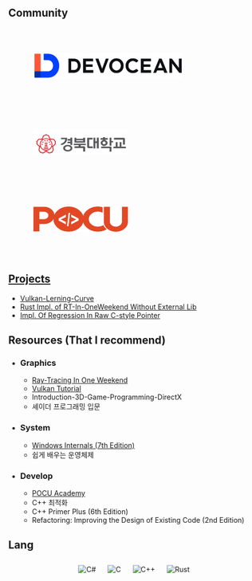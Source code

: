 ## Community

<div align="left"> 
<a href="https://devocean.sk.com/" target="_blank">
<img src="devocean.jpg" width=300 height=51 style="margin: 50px" />

<a href="https://devocean.sk.com/" target="_blank">
<img src="KNU_LOGO.png" width=190 height=51 style="margin: 50px" />

<a href="https://pocu.academy/ko" target="_blank">
<img src="pocu_logo.png" width=190 height=51 style="margin: 50px" />
</div> 

## Projects  
  
  * [Vulkan-Lerning-Curve](https://github.com/DevGolbang/vulkan_tutorial)
  * [Rust Impl. of RT-In-OneWeekend Without External Lib](https://github.com/DevGolbang/RayTracingInOneWeekend-Rust)
  * [Impl. Of Regression In Raw C-style Pointer]()
  
## Resources (That I recommend)
  
  * ### Graphics
  
    - [Ray-Tracing In One Weekend](https://raytracing.github.io/books/RayTracingTheNextWeek.html)
    - [Vulkan Tutorial](https://vulkan-tutorial.com/)
    - Introduction-3D-Game-Programming-DirectX
    - 셰이더 프로그래밍 입문
  
  * ### System
  
    - [Windows Internals (7th Edition)](https://learn.microsoft.com/en-us/sysinternals/resources/windows-internals)
    - 쉽게 배우는 운영체제
  
  * ### Develop
  
    - [POCU Academy](https://pocu.academy/ko)
    - C++ 최적화
    - C++ Primer Plus (6th Edition)
    - Refactoring: Improving the Design of Existing Code (2nd Edition)
  
## Lang
<div align="center">  
<img style="margin: 10px" src="https://profilinator.rishav.dev/skills-assets/csharp-original.svg" alt="C#" height="50" />
<img style="margin: 10px" src="https://profilinator.rishav.dev/skills-assets/c-original.svg" alt="C" height="50" />  
<img style="margin: 10px" src="https://profilinator.rishav.dev/skills-assets/cplusplus-original.svg" alt="C++" height="50" />  
<img style="margin: 10px" src="https://profilinator.rishav.dev/skills-assets/rust-plain.svg" alt="Rust" height="50" />  
</div>  

